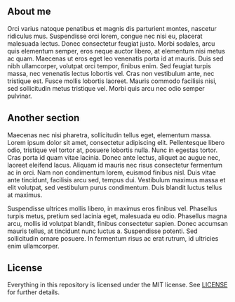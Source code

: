 ## About me

Orci varius natoque penatibus et magnis dis parturient montes, nascetur ridiculus mus. Suspendisse orci lorem, congue nec nisi eu, placerat malesuada lectus. Donec consectetur feugiat justo. Morbi sodales, arcu quis elementum semper, eros neque auctor libero, at elementum nisi metus ac quam. Maecenas ut eros eget leo venenatis porta id at mauris. Duis sed nibh ullamcorper, volutpat orci tempor, finibus enim. Sed feugiat turpis massa, nec venenatis lectus lobortis vel. Cras non vestibulum ante, nec tristique est. Fusce mollis lobortis laoreet. Mauris commodo facilisis nisi, sed sollicitudin metus tristique vel. Morbi quis arcu nec odio semper pulvinar.

## Another section

Maecenas nec nisi pharetra, sollicitudin tellus eget, elementum massa. Lorem ipsum dolor sit amet, consectetur adipiscing elit. Pellentesque libero odio, tristique vel tortor at, posuere lobortis nulla. Nunc in egestas tortor. Cras porta id quam vitae lacinia. Donec ante lectus, aliquet ac augue nec, laoreet eleifend lacus. Aliquam id mauris nec risus consectetur fermentum ac in orci. Nam non condimentum lorem, euismod finibus nisl. Duis vitae ante tincidunt, facilisis arcu sed, tempus dui. Vestibulum maximus massa et elit volutpat, sed vestibulum purus condimentum. Duis blandit luctus tellus at maximus.

Suspendisse ultrices mollis libero, in maximus eros finibus vel. Phasellus turpis metus, pretium sed lacinia eget, malesuada eu odio. Phasellus magna arcu, mollis id volutpat blandit, finibus consectetur sapien. Donec accumsan mauris tellus, at tincidunt nunc luctus a. Suspendisse potenti. Sed sollicitudin ornare posuere. In fermentum risus ac erat rutrum, id ultricies enim ullamcorper.

## License

Everything in this repository is licensed under the MIT license. See [LICENSE](LICENSE) for further details.
